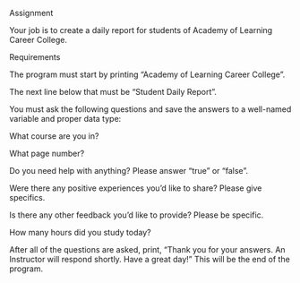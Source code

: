 Assignment

Your job is to create a daily report for students of Academy of Learning Career College.

Requirements

The program must start by printing “Academy of Learning Career College”.

The next line below that must be “Student Daily Report”.

You must ask the following questions and save the answers to a well-named variable and proper data type:

What course are you in?

What page number?

Do you need help with anything? Please answer “true” or “false”.

Were there any positive experiences you’d like to share? Please give specifics.

Is there any other feedback you’d like to provide? Please be specific.

How many hours did you study today?

After all of the questions are asked, print, “Thank you for your answers. An Instructor will respond shortly. Have a great day!” This will be the end of the program.
